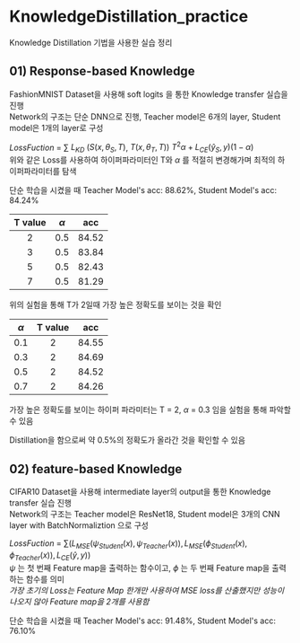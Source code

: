 # KnowledgeDistillation_practice
Knowledge Distillation 기법을 사용한 실습 정리

## 01) Response-based Knowledge
FashionMNIST Dataset을 사용해 soft logits 을 통한 Knowledge transfer 실습을 진행  
Network의 구조는 단순 DNN으로 진행, Teacher model은 6개의 layer, Student model은 1개의 layer로 구성  

$Loss Fuction$ = $\sum$ $L_{KD}$ $(S(x,\theta_{S}, T )$, $T(x, \theta_{T}, T))$ $T^2 \alpha+ L_{CE}(\hat y_{S}, y)(1-\alpha)$  
위와 같은 Loss를 사용하여 하이퍼파라미터인 T와 $\alpha$ 를 적절히 변경해가며 최적의 하이퍼파라미터를 탐색  

단순 학습을 시켰을 때 Teacher Model's acc: 88.62%, Student Model's acc: 84.24%

|T value|$\alpha$|acc|
|:---:|:---:|:---:|
|2|0.5|84.52|
|3|0.5|83.84|
|5|0.5|82.43|
|7|0.5|81.29|

위의 실험을 통해 T가 2일때 가장 높은 정확도를 보이는 것을 확인  

|$\alpha$|T value|acc|
|:---:|:---:|:---:|
|0.1|2|84.55|
|0.3|2|84.69|
|0.5|2|84.52|
|0.7|2|84.26|

가장 높은 정확도를 보이는 하이퍼 파라미터는 T = 2, $\alpha$ = 0.3 임을 실험을 통해 파악할 수 있음

Distillation을 함으로써 약 0.5%의 정확도가 올라간 것을 확인할 수 있음

## 02) feature-based Knowledge
CIFAR10 Dataset을 사용해 intermediate layer의 output을 통한 Knowledge transfer 실습 진행  
Network의 구조는 Teacher model은 ResNet18, Student model은 3개의 CNN layer with BatchNormaliztion 으로 구성  

$Loss Fuction$ = $\sum (L_{MSE}(\psi_{Student}(x),\psi_{Teacher}(x)), L_{MSE}(\phi_{Student}(x),\phi_{Teacher}(x)), L_{CE}(\hat y, y))$  
$\psi$ 는 첫 번째 Feature map을 출력하는 함수이고,  $\phi$ 는 두 번째 Feature map을 출력하는 함수를 의미  
*가장 초기의 Loss는 Feature Map 한개만 사용하여 MSE loss를 산출했지만 성능이 나오지 않아 Feature map을 2개를 사용함*  


단순 학습을 시켰을 때 Teacher Model's acc: 91.48%, Student Model's acc: 76.10%
